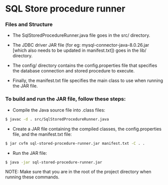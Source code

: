 # SQL Store procedure runner

### Files and Structure

- The SqlStoredProcedureRunner.java file goes in the src/ directory. 

- The JDBC driver JAR file (for eg: mysql-connector-java-8.0.26.jar [which also needs to be updated in manifest.txt]) goes in the lib/ directory.

- The config/ directory contains the config.properties file that specifies the database connection and stored procedure to execute.

- Finally, the manifest.txt file specifies the main class to use when running the JAR file.

### To build and run the JAR file, follow these steps:

- Compile the Java source file into .class files:

```bash
$ javac -d . src/SqlStoredProcedureRunner.java
```

- Create a JAR file containing the compiled classes, the config.properties file, and the manifest.txt file:

```bash
$ jar cvfm sql-stored-procedure-runner.jar manifest.txt -C . .
```

- Run the JAR file:

```bash
$ java -jar sql-stored-procedure-runner.jar
```

NOTE: Make sure that you are in the root of the project directory when running these commands.